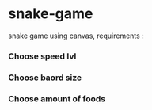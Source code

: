 # snake-game
snake game using canvas, requirements : 
### Choose speed lvl
### Choose baord size
### Choose amount of foods

